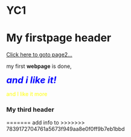 # YC1
<html>

<head>
<title>This is my first page</title>
</head>


<body>

<h1>My firstpage header</h1>
<a href="file:///C:/Users/yxc5125/Desktop/practice%20html/secondpage.html" target="_blank">Click here to goto page2...<a><p>
my first <strong>webpage</strong> is done,
<p><strong><em><font color="blue" size = "5"> and i like it!</font></em></strong></p>
<!--<h2> My second header</h2>
my second header, <br />
 and i like it! <br /> -->
 <font color = "yellow">and I like it more</font> 
<h3> My third header</h3>


</body>

</html>
=======
add info to 
>>>>>>> 7839172704761a5673f949aa8e0f0ff9b7eb1bbd
